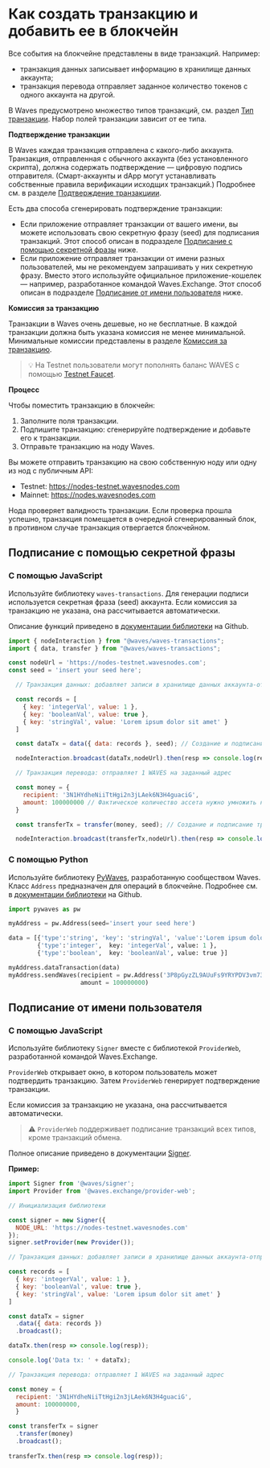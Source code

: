 # Как создать транзакцию и добавить ее в блокчейн

Все события на блокчейне представлены в виде транзакций. Например:

* транзакция данных записывает информацию в хранилище данных аккаунта;
* транзакция перевода отправляет заданное количество токенов с одного аккаунта на другой.

В Waves предусмотрено множество типов транзакций, см. раздел [Тип транзакции](/ru/blockchain/transaction-type). Набор полей транзакции зависит от ее типа.

**Подтверждение транзакции**

В Waves каждая транзакция отправлена с какого-либо аккаунта. Транзакция, отправленная с обычного аккаунта (без установленного скрипта), должна содержать подтверждение — цифровую подпись отправителя. (Смарт-аккаунты и dApp могут устанавливать собственные правила верификации исходщих транзакций.) Подробнее см. в разделе [Подтверждение транзакциии](/ru/blockchain/transaction/transaction-proof).

Есть два способа сгенерировать подтверждение транзакции:

* Если приложение отправляет транзакции от вашего имени, вы можете использовать свою секретную фразу (seed) для подписания транзакций. Этот способ описан в подразделе [Подписание с помощью секретной фразы](#подписание-с-помощью-секретной-фразы) ниже.
* Если приложение отправляет транзакции от имени разных пользователей, мы не рекомендуем запрашивать у них секретную фразу. Вместо этого используйте официальное приложение-кошелек — например, разработанное командой Waves.Exchange. Этот способ описан в подразделе [Подписание от имени пользователя](#подписание-от-имени-пользователя) ниже.

**Комиссия за транзакцию**

Транзакции в Waves очень дешевые, но не бесплатные. В каждой транзакции должна быть указана комиссия не менее минимальной. Минимальные комиссии представлены в разделе [Комиссия за транзакцию](/ru/blockchain/transaction/transaction-fee).

> :bulb: На Testnet пользователи могут пополнять баланс WAVES с помощью [Testnet Faucet](/ru/ecosystem/waves-explorer/account-balance-top-up-in-the-test-network).

**Процесс**

Чтобы поместить транзакцию в блокчейн:

1. Заполните поля транзакции.
2. Подпишите транзакцию: сгенерируйте подтверждение и добавьте его к транзакции.
3. Отправьте транзакцию на ноду Waves.

Вы можете отправить транзакцию на свою собственную ноду или одну из нод с публичным API:

* Testnet: <https://nodes-testnet.wavesnodes.com>
* Mainnet: <https://nodes.wavesnodes.com>

Нода проверяет валидность транзакции. Если проверка прошла успешно, транзакция помещается в очередной сгенерированный блок, в противном случае транзакция отвергается блокчейном.

## Подписание с помощью секретной фразы

### С помощью JavaScript

Используйте библиотеку `waves-transactions`. Для генерации подписи используется секретная фраза (seed) аккаунта. Если комиссия за транзакцию не указана, она рассчитывается автоматически.

Описание функций приведено в [документации библиотеки](https://wavesplatform.github.io/waves-transactions/index.html) на Github.

```javascript
import { nodeInteraction } from "@waves/waves-transactions";
import { data, transfer } from "@waves/waves-transactions";

const nodeUrl = 'https://nodes-testnet.wavesnodes.com';
const seed = 'insert your seed here';

  // Транзакция данных: добавляет записи в хранилище данных аккаунта-отправителя

  const records = [
    { key: 'integerVal', value: 1 },
    { key: 'booleanVal', value: true },
    { key: 'stringVal', value: 'Lorem ipsum dolor sit amet' }
  ]

  const dataTx = data({ data: records }, seed); // Создание и подписание транзакции данных

  nodeInteraction.broadcast(dataTx,nodeUrl).then(resp => console.log(resp));

  // Транзакция перевода: отправляет 1 WAVES на заданный адрес

  const money = {
    recipient: '3N1HYdheNiiTtHgi2n3jLAek6N3H4guaciG',
    amount: 100000000 // Фактическое количество ассета нужно умножить на 10^decimals
  }

  const transferTx = transfer(money, seed); // Создание и подписание транзакции перевода

  nodeInteraction.broadcast(transferTx,nodeUrl).then(resp => console.log(resp));

```

### С помощью Python

Используйте библиотеку [PyWaves](https://github.com/PyWaves/PyWaves), разработанную сообществом Waves. Класс `Address` предназначен для операций в блокчейне. Подробнее см. в [документации библиотеки](https://github.com/PyWaves/PyWaves/blob/master/README.md) на Github.

```python
import pywaves as pw

myAddress = pw.Address(seed='insert your seed here')

data = [{'type':'string', 'key': 'stringVal', 'value':'Lorem ipsum dolor sit amet'},
        {'type':'integer',  key: 'integerVal', value: 1 },
        {'type':'boolean',  key: 'booleanVal', value: true }]

myAddress.dataTransaction(data)
myAddress.sendWaves(recipient = pw.Address('3P8pGyzZL9AUuFs9YRYPDV3vm73T48ptZxs'),
                    amount = 100000000)
```

## Подписание от имени пользователя

### С помощью JavaScript

Используйте библиотеку `Signer` вместе с библиотекой `ProviderWeb`, разработанной командой Waves.Exchange.

`ProviderWeb` открывает окно, в котором пользователь может подтвердить транзакцию. Затем `ProviderWeb` генерирует подтверждение транзакции.

Если комиссия за транзакцию не указана, она рассчитывается автоматически.

> :warning: `ProviderWeb` поддерживает подписание транзакций всех типов, кроме транзакций обмена.

Полное описание приведено в документации [Signer](/ru/building-apps/waves-api-and-sdk/client-libraries/signer).

**Пример:**

```javascript
import Signer from '@waves/signer';
import Provider from '@waves.exchange/provider-web';

// Инициализация библиотеки

const signer = new Signer({
  NODE_URL: 'https://nodes-testnet.wavesnodes.com'
});
signer.setProvider(new Provider());

// Транзакция данных: добавляет записи в хранилище данных аккаунта-отправителя

const records = [
  { key: 'integerVal', value: 1 },
  { key: 'booleanVal', value: true },
  { key: 'stringVal', value: 'Lorem ipsum dolor sit amet' }
]

const dataTx = signer
  .data({ data: records })
  .broadcast();

dataTx.then(resp => console.log(resp));

console.log('Data tx: ' + dataTx);

// Транзакция перевода: отправляет 1 WAVES на заданный адрес

const money = {
  recipient: '3N1HYdheNiiTtHgi2n3jLAek6N3H4guaciG',
  amount: 100000000,
  }

const transferTx = signer
  .transfer(money)
  .broadcast();
  
transferTx.then(resp => console.log(resp));
```
